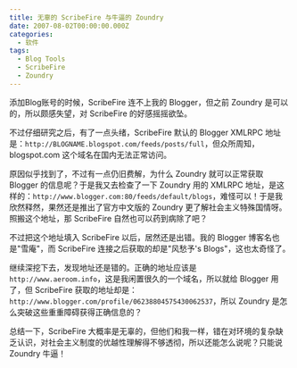 ```yaml
---
title: 无辜的 ScribeFire 与牛逼的 Zoundry
date: 2007-08-02T00:00:00.000Z
categories:
  - 软件
tags:
  - Blog Tools
  - ScribeFire
  - Zoundry
---
```


添加Blog账号的时候，ScribeFire 连不上我的 Blogger，但之前 Zoundry 是可以的，所以颇感失望，对 ScribeFire 的好感摇摇欲坠。

不过仔细研究之后，有了一点头绪，ScribeFire 默认的 Blogger XMLRPC 地址是：`http://BLOGNAME.blogspot.com/feeds/posts/full`，但众所周知，blogspot.com 这个域名在国内无法正常访问。

原因似乎找到了，不过有一点仍旧费解，为什么 Zoundry 就可以正常获取 Blogger 的信息呢？于是我又去检查了一下 Zoundry 用的 XMLRPC 地址，是这样的：`http://www.blogger.com:80/feeds/default/blogs`，难怪可以！于是我欣然释然，果然还是推出了官方中文版的 Zoundry 更了解社会主义特殊国情呀。照搬这个地址，那 ScribeFire 自然也可以药到病除了吧？

不过把这个地址填入 ScribeFire 以后，居然还是出错。我的 Blogger 博客名也是"雪庵"，而 ScribeFire 连接之后获取的却是"风愁予's Blogs"，这也太奇怪了。

继续深挖下去，发现地址还是错的。正确的地址应该是 `http://www.aeroom.info`，这是我闲置很久的一个域名，所以就给 Blogger 用了，但 ScribeFire 获取的地址却是：` http://www.blogger.com/profile/06238804575430062537`，所以 Zoundry 是怎么突破这些重重障碍获得正确信息的？

总结一下，ScribeFire 大概率是无辜的，但他们和我一样，错在对环境的复杂缺乏认识，对社会主义制度的优越性理解得不够透彻，所以还能怎么说呢？只能说 Zoundry 牛逼！
